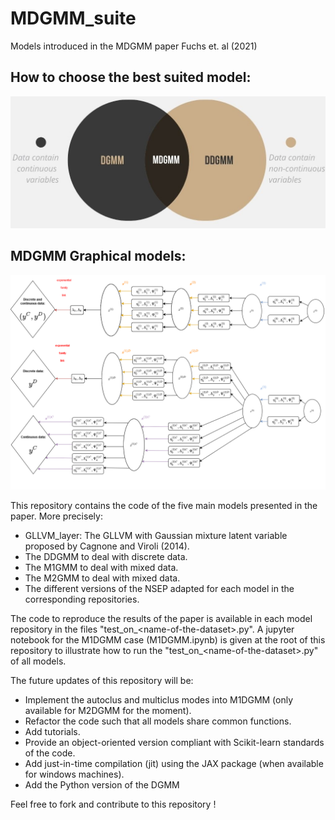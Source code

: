 # MDGMM_suite
 Models introduced in the MDGMM paper Fuchs et. al  (2021)
 
 ## How to choose the best suited model:
  ![Model_choice](imgs/venn_suite.jpg)	

 ## MDGMM Graphical models:
 ![M1DGMM and M2DGMM](imgs/M12DGMM.png)	
 
 This repository contains the code of the five main models presented in the paper.
 More precisely:
 
* GLLVM_layer: The GLLVM with Gaussian mixture latent variable proposed by Cagnone and Viroli (2014).
* The DDGMM to deal with discrete data.
* The M1GMM to deal with mixed data.
* The M2GMM to deal with mixed data.
* The different versions of the NSEP adapted for each model in the corresponding repositories.

 The code to reproduce the results of the paper is available in each model repository in the files "test_on_\<name-of-the-dataset\>.py".
 A jupyter notebook for the M1DGMM case (M1DGMM.ipynb) is given at the root of this repository to illustrate how to run the "test_on_\<name-of-the-dataset\>.py" of all models.

 The future updates of this repository will be:

* Implement the autoclus and multiclus modes into M1DGMM (only available for M2DGMM for the moment).
* Refactor the code such that all models share common functions.
* Add tutorials.
* Provide an object-oriented version compliant with Scikit-learn standards of the code.
* Add just-in-time compilation (jit) using the JAX package (when available for windows machines).
* Add the Python version of the DGMM

 Feel free to fork and contribute to this repository !
